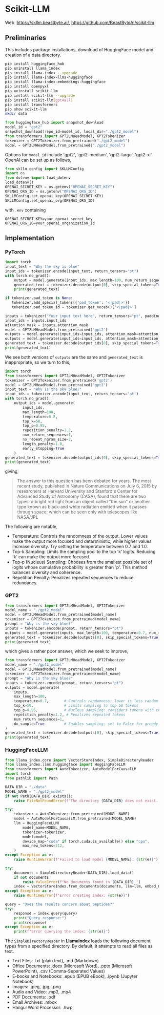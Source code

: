 # Scikit-LLM

Web: <https://skllm.beastbyte.ai/>, <https://github.com/BeastByteAI/scikit-llm>

## Preliminaries

This includes package installations, download of HuggingFace model and creation of a data directory.

```bash
pip install huggingface_hub
pip uninstall llama_index
pip install llama-index --upgrade
pip install llama-index-llms-huggingface
pip install llama-index-embeddings-huggingface
pip install openpyxl
pip uninstall scikit-llm
pip install scikit-llm --upgrade
pip install scikit-llm[gpt4all]
pip install transformers
pip show scikit-llm
mkdir data
```

```python
from huggingface_hub import snapshot_download
model_id = "gpt2"
snapshot_download(repo_id=model_id, local_dir="./gpt2_model")
from transformers import GPT2LMHeadModel, GPT2Tokenizer
tokenizer = GPT2Tokenizer.from_pretrained("./gpt2_model")
model = GPT2LMHeadModel.from_pretrained("./gpt2_model")
```

Options for `model_id` include 'gpt2', 'gpt2-medium', 'gpt2-large', 'gpt2-xl'.
OpenAI can be set up as follows,

```python
from skllm.config import SKLLMConfig
import os
from dotenv import load_dotenv
load_dotenv()
OPENAI_SECRET_KEY = os.getenv("OPENAI_SECRET_KEY")
OPENAI_ORG_ID = os.getenv("OPENAI_ORG_ID")
SKLLMConfig.set_openai_key(OPENAI_SECRET_KEY)
SKLLMConfig.set_openai_org(OPENAI_ORG_ID)
```

with `.env` containing

```
OPENAI_SECRET_KEY=your_openai_secret_key
OPENAI_ORG_ID=your_openai_organization_id
```

## Implementation

### PyTorch

```python
import torch
input_text = "Why the sky is blue"
input_ids = tokenizer.encode(input_text, return_tensors="pt")
with torch.no_grad():
    output = model.generate(input_ids, max_length=100, num_return_sequences=1, no_repeat_ngram_size=2, temperature=0.7)
    generated_text = tokenizer.decode(output[0], skip_special_tokens=True)
    print(generated_text)

if tokenizer.pad_token is None:
   tokenizer.add_special_tokens({'pad_token': '<|pad|>'})
   tokenizer.pad_token_id = tokenizer.get_vocab()['<|pad|>']

inputs = tokenizer("Your input text here", return_tensors="pt", padding=True, truncation=True)
input_ids = inputs.input_ids
attention_mask = inputs.attention_mask
model = GPT2LMHeadModel.from_pretrained('gpt2')
outputs = model.generate(input_ids=input_ids, attention_mask=attention_mask, max_length=50)
outputs = model.generate(input_ids=input_ids, attention_mask=attention_mask, pad_token_id=tokenizer.pad_token_id, max_length=50)
generated_text = tokenizer.decode(output_ids[0], skip_special_tokens=True)
print(generated_text)
```

We see both versions of `outputs` are the same and `generated_text` is inappropriate, so we turn to this,

```python
import torch
from transformers import GPT2LMHeadModel, GPT2Tokenizer
tokenizer = GPT2Tokenizer.from_pretrained('gpt2')
model = GPT2LMHeadModel.from_pretrained('gpt2')
input_text = "Why is the sky blue?"
input_ids = tokenizer.encode(input_text, return_tensors='pt')
with torch.no_grad():
    output_ids = model.generate(
        input_ids,
        max_length=100,
        temperature=0.8,
        top_k=50,
        top_p=0.95,
        repetition_penalty=1.2,
        num_return_sequences=1,
        no_repeat_ngram_size=2,
        length_penalty=1.0,
        early_stopping=True
    )
generated_text = tokenizer.decode(output_ids[0], skip_special_tokens=True)
print(generated_text)
```

giving,

> The answer to this question has been debated for years. The most recent study, published in Nature Communications on July 6, 2015 by researchers at Harvard University and Stanford's Center for Advanced Study of Astronomy (CASA), found that there are two types: a bright red light from an object called "the sun" or another type known as black-and white radiation emitted when it passes through space; which can be seen only with telescopes like NASA/JPL

The following are notable,

* Temperature: Controls the randomness of the output. Lower values make the output more focused and deterministic, while higher values increase diversity. Try setting the temperature between 0.7 and 1.0.
* Top-k Sampling: Limits the sampling pool to the top 'k' logits. Reducing 'k' can make the output more focused.
* Top-p (Nucleus) Sampling: Chooses from the smallest possible set of logits whose cumulative probability is greater than 'p'. This method balances diversity and coherence.
* Repetition Penalty: Penalizes repeated sequences to reduce redundancy.

### GPT2

```python
from transformers import GPT2LMHeadModel, GPT2Tokenizer
model_name = "./gpt2_model"
model = GPT2LMHeadModel.from_pretrained(model_name)
tokenizer = GPT2Tokenizer.from_pretrained(model_name)
prompt = "Why is the sky blue?"
inputs = tokenizer.encode(prompt, return_tensors="pt")
outputs = model.generate(inputs, max_length=100, temperature=0.7, num_return_sequences=1)
generated_text = tokenizer.decode(outputs[0], skip_special_tokens=True)
print(generated_text)
```

which gives a rather poor answer, which we seek to improve,

```python
from transformers import GPT2LMHeadModel, GPT2Tokenizer
model_name = "./gpt2_model"
model = GPT2LMHeadModel.from_pretrained(model_name)
tokenizer = GPT2Tokenizer.from_pretrained(model_name)
prompt = "Why is the sky blue?"
inputs = tokenizer.encode(prompt, return_tensors="pt")
outputs = model.generate(
    inputs,
    max_length=100,
    temperature=0.7,       # Controls randomness: lower is less random
    top_k=50,              # Limits sampling to top 50 tokens
    top_p=0.95,            # Nucleus sampling: considers tokens with cumulative probability >= 95%
    repetition_penalty=1.2, # Penalizes repeated tokens
    num_return_sequences=1,
    do_sample=True         # Enables sampling; set to False for greedy decoding
)
generated_text = tokenizer.decode(outputs[0], skip_special_tokens=True)
print(generated_text)
```

### HuggingFaceLLM

```python
from llama_index.core import VectorStoreIndex, SimpleDirectoryReader
from llama_index.llms.huggingface import HuggingFaceLLM
from transformers import AutoTokenizer, AutoModelForCausalLM
import torch
from pathlib import Path

DATA_DIR = "./data"
MODEL_NAME = "./gpt2_model"
if not Path(DATA_DIR).exists():
    raise FileNotFoundError(f"The directory {DATA_DIR} does not exist. Please add documents.")

try:
    tokenizer = AutoTokenizer.from_pretrained(MODEL_NAME)
    model = AutoModelForCausalLM.from_pretrained(MODEL_NAME)
    llm = HuggingFaceLLM(
        model_name=MODEL_NAME,
        tokenizer=tokenizer,
        model=model,
        device_map="cuda" if torch.cuda.is_available() else "cpu",
        max_new_tokens=512,
    )
except Exception as e:
    raise RuntimeError(f"Failed to load model {MODEL_NAME}: {str(e)}")

try:
    documents = SimpleDirectoryReader(DATA_DIR).load_data()
    if not documents:
        raise ValueError(f"No documents found in {DATA_DIR}.")
    index = VectorStoreIndex.from_documents(documents, llm=llm, embed_model='local')
except Exception as e:
    raise RuntimeError(f"Error creating index: {str(e)}")

query = "Does the results concern about peptides?"
try:
    response = index.query(query)
    print("Query response:")
    print(response)
except Exception as e:
    print(f"Error querying the index: {str(e)}")

```

The `SimpleDirectoryReader` in **LlamaIndex** loads the following document types from a specified directory. By default, it attempts to 
read all files as text.

* Text Files: .txt (plain text), .md (Markdown)
* Office Documents: .docx (Microsoft Word), .pptx (Microsoft PowerPoint), .csv (Comma-Separated Values)
* E-books and Notebooks: .epub (EPUB eBook), .ipynb (Jupyter Notebook)
* Images: .jpeg, .jpg, .png
* Audio and Video: .mp3, .mp4
* PDF Documents: .pdf
* Email Archives: .mbox
* Hangul Word Processor: .hwp
